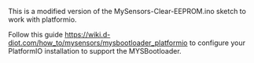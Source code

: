 This is a modified version of the MySensors-Clear-EEPROM.ino sketch to work with platformio.

Follow this guide https://wiki.d-diot.com/how_to/mysensors/mysbootloader_platformio to configure your PlatformIO installation to support the MYSBootloader.